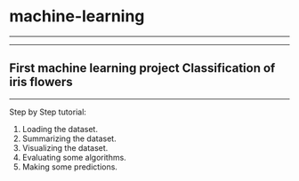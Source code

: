 # machine-learning

------------------------------
------------------------------
First machine learning project
Classification of iris flowers
------------------------------
------------------------------

Step by Step tutorial:

1. Loading the dataset.
2. Summarizing the dataset.
3. Visualizing the dataset.
4. Evaluating some algorithms.
5. Making some predictions.
